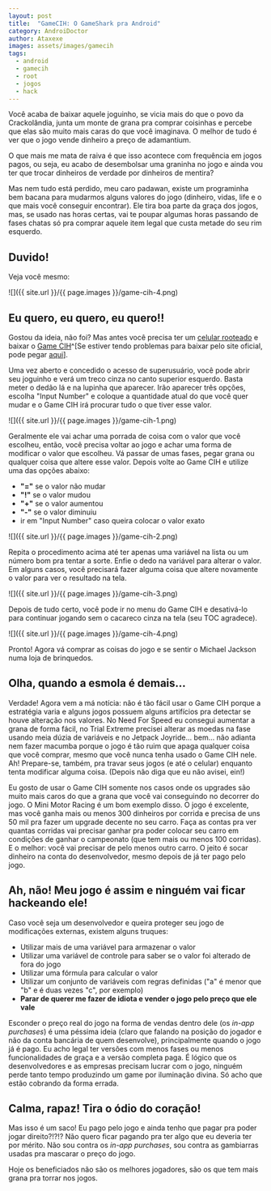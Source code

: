 ```yaml
---
layout: post
title:  "GameCIH: O GameShark pra Android"
category: AndroiDoctor
author: Ataxexe
images: assets/images/gamecih
tags:
  - android
  - gamecih
  - root
  - jogos
  - hack
---
```


Você acaba de baixar aquele joguinho, se vicia mais do que o povo da Crackolândia, junta um monte de
grana pra comprar coisinhas e percebe que elas são muito mais caras do que você imaginava. O melhor
de tudo é ver que o jogo vende dinheiro a preço de adamantium.

O que mais me mata de raiva é que isso acontece com frequência em jogos pagos, ou seja, eu acabo de
desembolsar uma graninha no jogo e ainda vou ter que trocar dinheiros de verdade por dinheiros de
mentira? 

Mas nem tudo está perdido, meu caro padawan, existe um programinha bem bacana para mudarmos alguns
valores do jogo (dinheiro, vidas, life e o que mais você conseguir encontrar). Ele tira boa parte da
graça dos jogos, mas, se usado nas horas certas, vai te poupar algumas horas passando de fases
chatas só pra comprar aquele item legal que custa metade do seu rim esquerdo.

## Duvido!

Veja você mesmo:

![]({{ site.url }}/{{ page.images }}/game-cih-4.png)

## Eu quero, eu quero, eu quero!!

Gostou da ideia, não foi? Mas antes você precisa ter um [celular rooteado][post-root] e baixar o
[Game CIH][gamecih]^[Se estiver tendo problemas para baixar pelo site oficial, pode pegar
[aqui][gamecih_download]].

Uma vez aberto e concedido o acesso de superusuário, você pode abrir seu joguinho e verá um treco
cinza no canto superior esquerdo. Basta meter o dedão lá e na lupinha que aparecer. Irão aparecer
três opções, escolha "Input Number" e coloque a quantidade atual do que você quer mudar e o Game CIH
irá procurar tudo o que tiver esse valor.

![]({{ site.url }}/{{ page.images }}/game-cih-1.png)

Geralmente ele vai achar uma porrada de coisa com o valor que você escolheu, então, você precisa
voltar ao jogo e achar uma forma de modificar o valor que escolheu. Vá passar de umas fases, pegar
grana ou qualquer coisa que altere esse valor. Depois volte ao Game CIH e utilize uma das opções
abaixo:

- **"="** se o valor não mudar
- **"!"** se o valor mudou
- **"+"** se o valor aumentou
- **"-"** se o valor diminuiu
- ir em "Input Number" caso queira colocar o valor exato

![]({{ site.url }}/{{ page.images }}/game-cih-2.png)

Repita o procedimento acima até ter apenas uma variável na lista ou um número bom pra tentar a sorte.
Enfie o dedo na variável para alterar o valor. Em alguns casos, você precisará fazer alguma coisa
que altere novamente o valor para ver o resultado na tela.

![]({{ site.url }}/{{ page.images }}/game-cih-3.png)

Depois de tudo certo, você pode ir no menu do Game CIH e desativá-lo para continuar jogando sem o
cacareco cinza na tela (seu TOC agradece).

![]({{ site.url }}/{{ page.images }}/game-cih-4.png)

Pronto! Agora vá comprar as coisas do jogo e se sentir o Michael Jackson numa loja de brinquedos.

## Olha, quando a esmola é demais...

Verdade! Agora vem a má notícia: não é tão fácil usar o Game CIH porque a estratégia varia e alguns
jogos possuem alguns artifícios pra detectar se houve alteração nos valores. No Need For Speed eu
consegui aumentar a grana de forma fácil, no Trial Extreme precisei alterar as moedas na fase usando
meia dúzia de variáveis e no Jetpack Joyride... bem... não adianta nem fazer macumba porque o jogo é
tão ruim que apaga qualquer coisa que você comprar, mesmo que você nunca tenha usado o Game CIH nele.
Ah! Prepare-se, também, pra travar seus jogos (e até o celular) enquanto tenta modificar alguma
coisa. (Depois não diga que eu não avisei, ein!)

Eu gosto de usar o Game CIH somente nos casos onde os upgrades são muito mais caros do que a grana
que você vai conseguindo no decorrer do jogo. O Mini Motor Racing é um bom exemplo disso. O jogo é
excelente, mas você ganha mais ou menos 300 dinheiros por corrida e precisa de uns 50 mil pra fazer
um upgrade decente no seu carro. Faça as contas pra ver quantas corridas vai precisar ganhar pra
poder colocar seu carro em condições de ganhar o campeonato (que tem mais ou menos 100 corridas). E
o melhor: você vai precisar de pelo menos outro carro. O jeito é socar dinheiro na conta do
desenvolvedor, mesmo depois de já ter pago pelo jogo.

## Ah, não! Meu jogo é assim e ninguém vai ficar hackeando ele!

Caso você seja um desenvolvedor e queira proteger seu jogo de modificações externas, existem alguns
truques:

- Utilizar mais de uma variável para armazenar o valor
- Utilizar uma variável de controle para saber se o valor foi alterado de fora do jogo
- Utilizar uma fórmula para calcular o valor
- Utilizar um conjunto de variáveis com regras definidas ("a" é menor que "b" e é duas vezes "c",
  por exemplo)
- **Parar de querer me fazer de idiota e vender o jogo pelo preço que ele vale**

Esconder o preço real do jogo na forma de vendas dentro dele (os *in-app purchases*) é uma péssima
ideia (claro que falando na posição do jogador e não da conta bancária de quem desenvolve),
principalmente quando o jogo já é pago. Eu acho legal ter versões com menos fases ou menos
funcionalidades de graça e a versão completa paga. É lógico que os desenvolvedores e as empresas
precisam lucrar com o jogo, ninguém perde tanto tempo produzindo um game por iluminação divina.
Só acho que estão cobrando da forma errada.

## Calma, rapaz! Tira o ódio do coração!

Mas isso é um saco! Eu pago pelo jogo e ainda tenho que pagar pra poder jogar direito?!?!? Não quero
ficar pagando pra ter algo que eu deveria ter por mérito. Não sou contra os *in-app purchases*, sou
contra as gambiarras usadas pra mascarar o preço do jogo.

Hoje os beneficiados não são os melhores jogadores, são os que tem mais grana pra torrar nos jogos.

[post-root]: <{{ site.url }}/posts/root-o-papel-higienico-eletronico-para-o-seu-android>
[gamecih]: <http://www.cih.com.tw/gamecih.html>
[gamecih_download]: <{{ site.download }}/android/GameCIH-3.0.0.apk>
